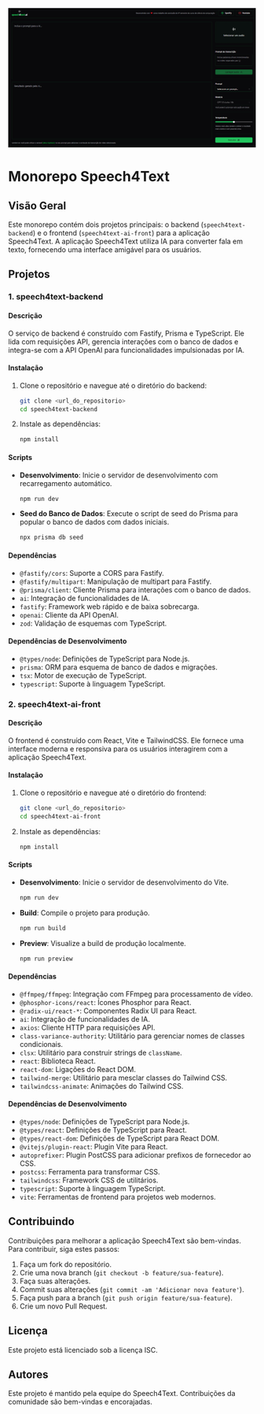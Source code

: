 <img src=".github/tela-aplicacao-web.png"/>

# Monorepo Speech4Text

## Visão Geral

Este monorepo contém dois projetos principais: o backend (`speech4text-backend`) e o frontend (`speech4text-ai-front`) para a aplicação Speech4Text. A aplicação Speech4Text utiliza IA para converter fala em texto, fornecendo uma interface amigável para os usuários.

## Projetos

### 1. speech4text-backend

#### Descrição
O serviço de backend é construído com Fastify, Prisma e TypeScript. Ele lida com requisições API, gerencia interações com o banco de dados e integra-se com a API OpenAI para funcionalidades impulsionadas por IA.

#### Instalação

1. Clone o repositório e navegue até o diretório do backend:
   ```bash
   git clone <url_do_repositorio>
   cd speech4text-backend
   ```

2. Instale as dependências:
   ```bash
   npm install
   ```

#### Scripts

- **Desenvolvimento**: Inicie o servidor de desenvolvimento com recarregamento automático.
  ```bash
  npm run dev
  ```

- **Seed do Banco de Dados**: Execute o script de seed do Prisma para popular o banco de dados com dados iniciais.
  ```bash
  npx prisma db seed
  ```

#### Dependências

- `@fastify/cors`: Suporte a CORS para Fastify.
- `@fastify/multipart`: Manipulação de multipart para Fastify.
- `@prisma/client`: Cliente Prisma para interações com o banco de dados.
- `ai`: Integração de funcionalidades de IA.
- `fastify`: Framework web rápido e de baixa sobrecarga.
- `openai`: Cliente da API OpenAI.
- `zod`: Validação de esquemas com TypeScript.

#### Dependências de Desenvolvimento

- `@types/node`: Definições de TypeScript para Node.js.
- `prisma`: ORM para esquema de banco de dados e migrações.
- `tsx`: Motor de execução de TypeScript.
- `typescript`: Suporte à linguagem TypeScript.

### 2. speech4text-ai-front

#### Descrição
O frontend é construído com React, Vite e TailwindCSS. Ele fornece uma interface moderna e responsiva para os usuários interagirem com a aplicação Speech4Text.

#### Instalação

1. Clone o repositório e navegue até o diretório do frontend:
   ```bash
   git clone <url_do_repositorio>
   cd speech4text-ai-front
   ```

2. Instale as dependências:
   ```bash
   npm install
   ```

#### Scripts

- **Desenvolvimento**: Inicie o servidor de desenvolvimento do Vite.
  ```bash
  npm run dev
  ```

- **Build**: Compile o projeto para produção.
  ```bash
  npm run build
  ```

- **Preview**: Visualize a build de produção localmente.
  ```bash
  npm run preview
  ```

#### Dependências

- `@ffmpeg/ffmpeg`: Integração com FFmpeg para processamento de vídeo.
- `@phosphor-icons/react`: Ícones Phosphor para React.
- `@radix-ui/react-*`: Componentes Radix UI para React.
- `ai`: Integração de funcionalidades de IA.
- `axios`: Cliente HTTP para requisições API.
- `class-variance-authority`: Utilitário para gerenciar nomes de classes condicionais.
- `clsx`: Utilitário para construir strings de `className`.
- `react`: Biblioteca React.
- `react-dom`: Ligações do React DOM.
- `tailwind-merge`: Utilitário para mesclar classes do Tailwind CSS.
- `tailwindcss-animate`: Animações do Tailwind CSS.

#### Dependências de Desenvolvimento

- `@types/node`: Definições de TypeScript para Node.js.
- `@types/react`: Definições de TypeScript para React.
- `@types/react-dom`: Definições de TypeScript para React DOM.
- `@vitejs/plugin-react`: Plugin Vite para React.
- `autoprefixer`: Plugin PostCSS para adicionar prefixos de fornecedor ao CSS.
- `postcss`: Ferramenta para transformar CSS.
- `tailwindcss`: Framework CSS de utilitários.
- `typescript`: Suporte à linguagem TypeScript.
- `vite`: Ferramentas de frontend para projetos web modernos.

## Contribuindo

Contribuições para melhorar a aplicação Speech4Text são bem-vindas. Para contribuir, siga estes passos:

1. Faça um fork do repositório.
2. Crie uma nova branch (`git checkout -b feature/sua-feature`).
3. Faça suas alterações.
4. Commit suas alterações (`git commit -am 'Adicionar nova feature'`).
5. Faça push para a branch (`git push origin feature/sua-feature`).
6. Crie um novo Pull Request.

## Licença

Este projeto está licenciado sob a licença ISC.

## Autores

Este projeto é mantido pela equipe do Speech4Text. Contribuições da comunidade são bem-vindas e encorajadas.